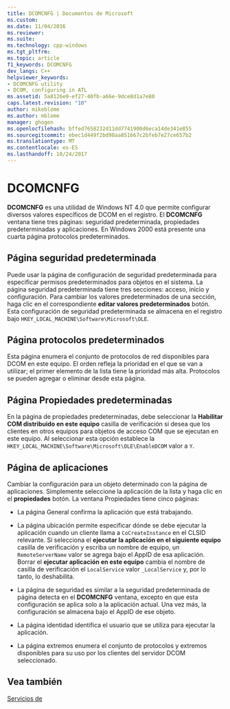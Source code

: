 ```yaml
---
title: DCOMCNFG | Documentos de Microsoft
ms.custom: 
ms.date: 11/04/2016
ms.reviewer: 
ms.suite: 
ms.technology: cpp-windows
ms.tgt_pltfrm: 
ms.topic: article
f1_keywords: DCOMCNFG
dev_langs: C++
helpviewer_keywords:
- DCOMCNFG utility
- DCOM, configuring in ATL
ms.assetid: 5a8126e9-ef27-40fb-a66e-9dce8d1a7e80
caps.latest.revision: "10"
author: mikeblome
ms.author: mblome
manager: ghogen
ms.openlocfilehash: bffed7658232d11dd7741900d6eca14de341e855
ms.sourcegitcommit: ebec1d449f2bd98aa851667c2bfeb7e27ce657b2
ms.translationtype: MT
ms.contentlocale: es-ES
ms.lasthandoff: 10/24/2017
---
```

# <a name="dcomcnfg"></a>DCOMCNFG
**DCOMCNFG** es una utilidad de Windows NT 4.0 que permite configurar diversos valores específicos de DCOM en el registro. El **DCOMCNFG** ventana tiene tres páginas: seguridad predeterminada, propiedades predeterminadas y aplicaciones. En Windows 2000 está presente una cuarta página protocolos predeterminados.  
  
## <a name="default-security-page"></a>Página seguridad predeterminada  
 Puede usar la página de configuración de seguridad predeterminada para especificar permisos predeterminados para objetos en el sistema. La página seguridad predeterminada tiene tres secciones: acceso, inicio y configuración. Para cambiar los valores predeterminados de una sección, haga clic en el correspondiente **editar valores predeterminados** botón. Esta configuración de seguridad predeterminada se almacena en el registro bajo `HKEY_LOCAL_MACHINE\Software\Microsoft\OLE`.  
  
## <a name="default-protocols-page"></a>Página protocolos predeterminados  
 Esta página enumera el conjunto de protocolos de red disponibles para DCOM en este equipo. El orden refleja la prioridad en el que se van a utilizar; el primer elemento de la lista tiene la prioridad más alta. Protocolos se pueden agregar o eliminar desde esta página.  
  
## <a name="default-properties-page"></a>Página Propiedades predeterminadas  
 En la página de propiedades predeterminadas, debe seleccionar la **Habilitar COM distribuido en este equipo** casilla de verificación si desea que los clientes en otros equipos para objetos de acceso COM que se ejecutan en este equipo. Al seleccionar esta opción establece la `HKEY_LOCAL_MACHINE\Software\Microsoft\OLE\EnableDCOM` valor a `Y`.  
  
## <a name="applications-page"></a>Página de aplicaciones  
 Cambiar la configuración para un objeto determinado con la página de aplicaciones. Simplemente seleccione la aplicación de la lista y haga clic en el **propiedades** botón. La ventana Propiedades tiene cinco páginas:  
  
-   La página General confirma la aplicación que está trabajando.  
  
-   La página ubicación permite especificar dónde se debe ejecutar la aplicación cuando un cliente llama a `CoCreateInstance` en el CLSID relevante. Si selecciona el **ejecutar la aplicación en el siguiente equipo** casilla de verificación y escriba un nombre de equipo, un `RemoteServerName` valor se agrega bajo el AppID de esa aplicación. Borrar el **ejecutar aplicación en este equipo** cambia el nombre de casilla de verificación el `LocalService` valor `_LocalService` y, por lo tanto, lo deshabilita.  
  
-   La página de seguridad es similar a la seguridad predeterminada de página detecta en el **DCOMCNFG** ventana, excepto en que esta configuración se aplica solo a la aplicación actual. Una vez más, la configuración se almacena bajo el AppID de ese objeto.  
  
-   La página identidad identifica el usuario que se utiliza para ejecutar la aplicación.  
  
-   La página extremos enumera el conjunto de protocolos y extremos disponibles para su uso por los clientes del servidor DCOM seleccionado.  
  
## <a name="see-also"></a>Vea también  
 [Servicios de](../atl/atl-services.md)

